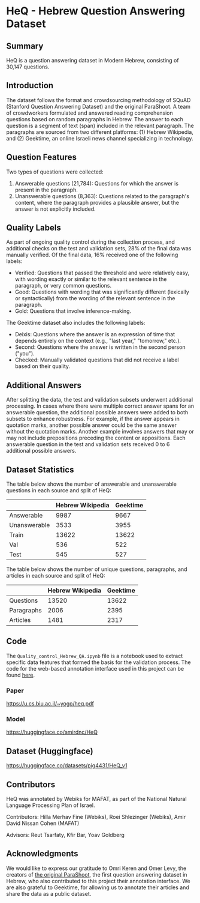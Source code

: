 # HeQ - Hebrew Question Answering Dataset

## Summary
HeQ is a question answering dataset in Modern Hebrew, consisting of 30,147 questions.

## Introduction
The dataset follows the format and crowdsourcing methodology of SQuAD (Stanford Question Answering Dataset) and the original ParaShoot. A team of crowdworkers formulated and answered reading comprehension questions based on random paragraphs in Hebrew. The answer to each question is a segment of text (span) included in the relevant paragraph. The paragraphs are sourced from two different platforms: (1) Hebrew Wikipedia, and (2) Geektime, an online Israeli news channel specializing in technology.

## Question Features
Two types of questions were collected:
1. Answerable questions (21,784): Questions for which the answer is present in the paragraph.
2. Unanswerable questions (8,363): Questions related to the paragraph's content, where the paragraph provides a plausible answer, but the answer is not explicitly included.

## Quality Labels
As part of ongoing quality control during the collection process, and additional checks on the test and validation sets, 28% of the final data was manually verified. Of the final data, 16% received one of the following labels:

- Verified: Questions that passed the threshold and were relatively easy, with wording exactly or similar to the relevant sentence in the paragraph, or very common questions.
- Good: Questions with wording that was significantly different (lexically or syntactically) from the wording of the relevant sentence in the paragraph.
- Gold: Questions that involve inference-making.

The Geektime dataset also includes the following labels:
- Deixis: Questions where the answer is an expression of time that depends entirely on the context (e.g., "last year," "tomorrow," etc.).
- Second: Questions where the answer is written in the second person ("you").
- Checked: Manually validated questions that did not receive a label based on their quality.

## Additional Answers
After splitting the data, the test and validation subsets underwent additional processing. In cases where there were multiple correct answer spans for an answerable question, the additional possible answers were added to both subsets to enhance robustness. For example, if the answer appears in quotation marks, another possible answer could be the same answer without the quotation marks. Another example involves answers that may or may not include prepositions preceding the content or appositions. Each answerable question in the test and validation sets received 0 to 6 additional possible answers.

## Dataset Statistics
The table below shows the number of answerable and unanswerable questions in each source and split of HeQ:

|                  | Hebrew Wikipedia | Geektime |
|------------------|------------------|----------|
| Answerable       | 9987             | 9667     |
| Unanswerable     | 3533             | 3955     |
| Train            | 13622            | 13622    |
| Val              | 536              | 522      |
| Test             | 545              | 527      |

The table below shows the number of unique questions, paragraphs, and articles in each source and split of HeQ:

|                  | Hebrew Wikipedia | Geektime |
|------------------|------------------|----------|
| Questions        | 13520            | 13622    |
| Paragraphs       | 2006             | 2395     |
| Articles         | 1481             | 2317     |

## Code
The `Quality_control_Hebrew_QA.ipynb` file is a notebook used to extract specific data features that formed the basis for the validation process. The code for the web-based annotation interface used in this project can be found [here](https://github.com/NNLP-IL/Parashoot-Tagging).

### Paper
https://u.cs.biu.ac.il/~yogo/heq.pdf

### Model
https://huggingface.co/amirdnc/HeQ

## Dataset (Huggingface)
https://huggingface.co/datasets/pig4431/HeQ_v1

## Contributors
HeQ was annotated by Webiks for MAFAT, as part of the National Natural Language Processing Plan of Israel. 

Contributors: Hilla Merhav Fine (Webiks), Roei Shlezinger (Webiks), Amir David Nissan Cohen (MAFAT)

Advisors: Reut Tsarfaty, Kfir Bar, Yoav Goldberg

## Acknowledgments
We would like to express our gratitude to Omri Keren and Omer Levy, the creators of [the original ParaShoot](https://github.com/omrikeren/ParaShoot), the first question answering dataset in Hebrew, who also contributed to this project their annotation interface.
We are also grateful to Geektime, for allowing us to annotate their articles and share the data as a public dataset.
